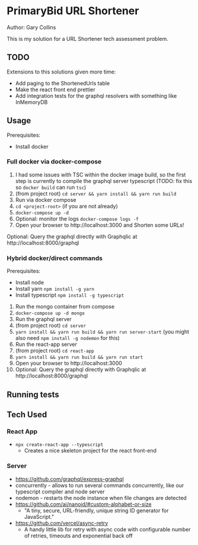 # PrimaryBid URL Shortener

Author: Gary Collins

This is my solution for a URL Shortener tech assessment problem.

## TODO

Extensions to this solutions given more time:

* Add paging to the ShortenedUrls table
* Make the react front end prettier
* Add integration tests for the graphql resolvers with something like InMemoryDB

## Usage

Prerequisites:
* Install docker

### Full docker via docker-compose

1) I had some issues with TSC within the docker image build, so the first step is currently to compile the graphql server typescript (TODO: fix this so `docker build` can run `tsc`)
  1) (from project root) `cd server && yarn install && yarn run build`
2) Run via docker compose
  1) `cd <project-root>` (if you are not already)
  2) `docker-compose up -d`
  3) Optional: monitor the logs `docker-compose logs -f`
3) Open your browser to http://localhost:3000 and Shorten some URLs!

Optional: Query the graphql directly with Graphqlic at http://localhost:8000/graphql

### Hybrid docker/direct commands

Prerequisites:
* Install node
* Install yarn `npm install -g yarn`
* Install typescript `npm install -g typescript`

1) Run the mongo container from compose
  1) `docker-compose up -d mongo`
2) Run the graphql server
  1) (from project root) `cd server`
  2) `yarn install && yarn run build && yarn run server-start` (you might also need `npm install -g nodemon` for this)
3) Run the react-app server
  1) (from project root) `cd react-app`
  2) `yarn install && yarn run build && yarn run start`
3) Open your browser to http://localhost:3000
4) Optional: Query the graphql directly with Graphqlic at http://localhost:8000/graphql

## Running tests



## Tech Used

### React App
* `npx create-react-app --typescript`
  * Creates a nice skeleton project for the react front-end

### Server
* https://github.com/graphql/express-graphql
* concurrently - allows to run several commands concurrently, like our typescript compiler and node server
* nodemon - restarts the node instance when file changes are detected
* https://github.com/ai/nanoid/#custom-alphabet-or-size
  * "A tiny, secure, URL-friendly, unique string ID generator for JavaScript."
* https://github.com/vercel/async-retry
  * A handy little lib for retry with async code with configurable number of retries, timeouts and exponential back off
